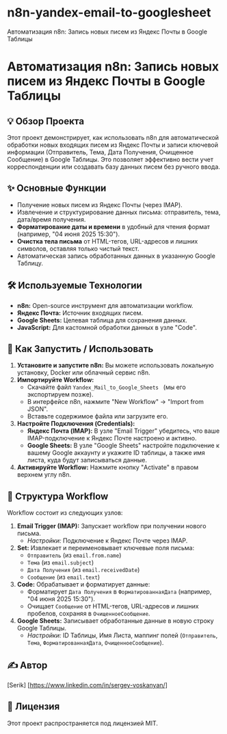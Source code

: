 # n8n-yandex-email-to-googlesheet
Автоматизация n8n: Запись новых писем из Яндекс Почты в Google Таблицы

# Автоматизация n8n: Запись новых писем из Яндекс Почты в Google Таблицы

## 💡 Обзор Проекта

Этот проект демонстрирует, как использовать n8n для автоматической обработки новых входящих писем из Яндекс Почты и записи ключевой информации (Отправитель, Тема, Дата Получения, Очищенное Сообщение) в Google Таблицы. Это позволяет эффективно вести учет корреспонденции или создавать базу данных писем без ручного ввода.

## ✨ Основные Функции

* Получение новых писем из Яндекс Почты (через IMAP).
* Извлечение и структурирование данных письма: отправитель, тема, дата/время получения.
* **Форматирование даты и времени** в удобный для чтения формат (например, "04 июня 2025 15:30").
* **Очистка тела письма** от HTML-тегов, URL-адресов и лишних символов, оставляя только чистый текст.
* Автоматическая запись обработанных данных в указанную Google Таблицу.

## 🛠️ Используемые Технологии

* **n8n:** Open-source инструмент для автоматизации workflow.
* **Яндекс Почта:** Источник входящих писем.
* **Google Sheets:** Целевая таблица для сохранения данных.
* **JavaScript:** Для кастомной обработки данных в узле "Code".

## 🚀 Как Запустить / Использовать

1.  **Установите и запустите n8n:** Вы можете использовать локальную установку, Docker или облачный сервис n8n.
2.  **Импортируйте Workflow:**
    * Скачайте файл `Yandex_Mail_to_Google_Sheets ` (мы его экспортируем позже).
    * В интерфейсе n8n, нажмите "New Workflow" -> "Import from JSON".
    * Вставьте содержимое файла или загрузите его.
3.  **Настройте Подключения (Credentials):**
    * **Яндекс Почта (IMAP):** В узле "Email Trigger" убедитесь, что ваше IMAP-подключение к Яндекс Почте настроено и активно.
    * **Google Sheets:** В узле "Google Sheets" настройте подключение к вашему Google аккаунту и укажите ID таблицы, а также имя листа, куда будут записываться данные.
4.  **Активируйте Workflow:** Нажмите кнопку "Activate" в правом верхнем углу n8n.

## 📁 Структура Workflow

Workflow состоит из следующих узлов:

1.  **Email Trigger (IMAP):** Запускает workflow при получении нового письма.
    * *Настройки:* Подключение к Яндекс Почте через IMAP.
2.  **Set:** Извлекает и переименовывает ключевые поля письма:
    * `Отправитель` (из `email.from.name`)
    * `Тема` (из `email.subject`)
    * `Дата Получения` (из `email.receivedDate`)
    * `Сообщение` (из `email.text`)
3.  **Code:** Обрабатывает и форматирует данные:
    * Форматирует `Дата Получения` в `ФорматированнаяДата` (например, "04 июня 2025 15:30").
    * Очищает `Сообщение` от HTML-тегов, URL-адресов и лишних пробелов, сохраняя в `ОчищенноеСообщение`.
4.  **Google Sheets:** Записывает обработанные данные в новую строку Google Таблицы.
    * *Настройки:* ID Таблицы, Имя Листа, маппинг полей (`Отправитель`, `Тема`, `ФорматированнаяДата`, `ОчищенноеСообщение`).

## ✍️ Автор

[Serik]
[https://www.linkedin.com/in/sergey-voskanyan/]

## 📄 Лицензия

Этот проект распространяется под лицензией MIT.
